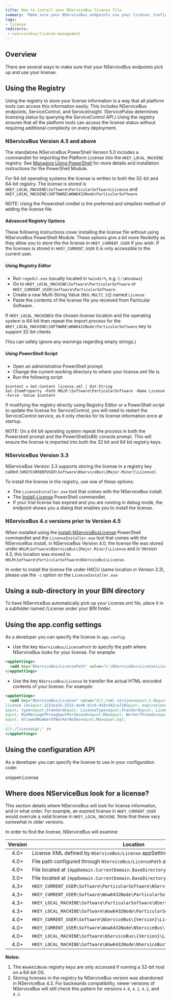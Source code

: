 ```yaml
---
title: How to install your NServiceBus license file
summary: 'Make sure your NServiceBus endpoints use your license: Configuration API, app.config, subfolder in your BIN directory, or registry.'
tags:
- license
redirects:
 - nservicebus/license-management
---
```


## Overview

There are several ways to make sure that your NServiceBus endpoints pick up and use your license.


## Using the Registry

Using the registry to store your license information is a way that all platform tools can access this information easily. This includes NServiceBus endpoints, ServiceControl, and ServiceInsight. (ServicePulse determines licensing status by querying the ServiceControl API.) Using the registry ensures that all the platform tools can access the license status without requiring additional complexity on every deployment.


### NServiceBus Version 4.5 and above

The standalone NServiceBus PowerShell Version 5.0 includes a commandlet for importing the Platform License into the `HKEY_LOCAL_MACHINE` registry. See [Managing Using PowerShell](/nservicebus/operations/management-using-powershell.md) for more details and installation instructions for the PowerShell Module.

For 64-bit operating systems the license is written to both the 32-bit and 64-bit registry. The license is stored is `HKEY_LOCAL_MACHINE\Software\ParticularSoftware\License` and `HKEY_LOCAL_MACHINE\SOFTWARE\WOW6432Node\ParticularSoftware`

NOTE: Using the Powershell cmdlet is the preferred and simpliest method of adding the license file. 


#### Advanced Registry Options

These following instructions cover installing the license file without using NServiceBus PowerShell Module. These options give a bit more flexibility as they allow you to store the the license in `HKEY_CURRENT_USER` if you wish. If the licenses is stored in `HKEY_CURRENT_USER` it is only accessible to the current user.

##### Using Registry Editor

- Run `regedit.exe` (usually located in `%windir%`, e.g. `C:\Windows`)
- Go to `HKEY_LOCAL_MACHINE\Software\ParticularSoftware` or `HKEY_CURRENT_USER\Software\ParticularSoftware`
- Create a new Multi-String Value (`REG_MULTI_SZ`) named `License`
- Paste the contents of the license file you received from Particular Software.

If `HKEY_LOCAL_MACHINE`is the chosen license location and the operating system is 64-bit then repeat the import process for the `HKEY_LOCAL_MACHINE\SOFTWARE\WOW6432Node\ParticularSoftware` key to support 32-bit clients.

(You can safely ignore any warnings regarding empty strings.)


##### Using PowerShell Script 

* Open an administrative PowerShell prompt.
* Change the current working directory to where your license.xml file is.
* Run the following script

```
$content = Get-Content license.xml | Out-String
Set-ItemProperty -Path HKLM:\Software\ParticularSoftware -Name License -Force -Value $content
```

If modifying the registry directly using Registry Editor or a PowerShell script to update the license for ServiceControl, you will need to restart the ServiceControl service, as it only checks for its license information once at startup.

NOTE: On a 64 bit operating system repeat the process in both the Powershell prompt and the PowerShell(x86) console prompt.  This will ensure the license is imported into both the 32 bit and 64 bit registry keys. 

### NServiceBus Version 3.3

NServiceBus Version 3.3 supports storing the license in a registry key called `[HKEYCURRENTUSER\Software\NServiceBus\{Major.Minor}\License]`.

To install the license in the registry, use one of these options:

 * The `LicenseInstaller.exe` tool that comes with the NServiceBus install.
 * The [Install-License](/nservicebus/operations/management-using-powershell.md) PowerShell commandlet.
 * If your trial license has expired and you are running in debug mode, the endpoint shows you a dialog that enables you to install the license.


### NServiceBus 4.x versions prior to Version 4.5

When installed using the [Install-NServiceBusLicense](/nservicebus/operations/management-using-powershell.md) PowerShell commandlet and the `LicenseInstaller.exe` tool that comes with the NServiceBus install, in NServiceBus Version 4.0, the license file was stored under `HKLM\Software\NServiceBus\{Major.Minor}\License` and in Version 4.3, this location was moved to `HKLM\Software\ParticularSoftware\NServiceBus\License`.

In order to install the license file under HKCU (same location in Version 3.3), please use the `-c` option on the `LicenseInstaller.exe`


## Using a sub-directory in your BIN directory

To have NServiceBus automatically pick up your License.xml file, place it in a subfolder named /License under your BIN folder.


## Using the app.config settings

As a developer you can specify the license in `app.config`:

-   Use the key `NServiceBus/LicensePath` to specify the path where NServiceBus looks for your license. For example:

```XML
<appSettings>
  <add key="NServiceBus/LicensePath" value="C:\NServiceBus\License\License.xml" />
</appSettings>
```
-   Use the key `NServiceBus/License` to transfer the actual HTML-encoded contents of your license. For example:

```XML
<appSettings>
  <add key="NServiceBus/License" value="&lt;?xml version=&quot;1.0&quot; encoding=&quot;utf-8&quot;?&gt;&lt;
license id=&quot;1222e1d1-2222-4a46-b1c6-943c442ca710&quot; expiration=&quot;2013-11-30T00:00:00.0000000
&quot; type=&quot;Standard&quot; LicenseType=&quot;Standard&quot; LicenseVersion=&quot;4.0
&quot; MaxMessageThroughputPerSecond=&quot;Max&quot; WorkerThreads=&quot;Max
&quot; AllowedNumberOfWorkerNodes=&quot;Max&quot;&gt;
. . .
&lt;/license&gt;" />
</appSettings>
```


## Using the configuration API

As a developer you can specify the license to use in your configuration code:

snippet:License


## Where does NServiceBus look for a license?

This section details where NServiceBus will look for license information, and in what order. For example, an expired license in `HKEY_CURRENT_USER` would overrule a valid license in `HKEY_LOCAL_MACHINE`. Note that these vary somewhat in older versions.

In order to find the license, NServiceBus will examine:

| Version | Location                                                                          | Notes |
|:-------:|-----------------------------------------------------------------------------------|:-----:|
|   4.0+  | License XML defined by `NServiceBus/License` appSetting                           |       |
|   4.0+  | File path configured through `NServiceBus/LicensePath` appSetting                 |       |
|   4.0+  | File located at `{AppDomain.CurrentDomain.BaseDirectory}\NServiceBus\License.xml` |       |
|   3.0+  | File located at `{AppDomain.CurrentDomain.BaseDirectory}\License\License.xml`     |       |
|   4.3+  | `HKEY_CURRENT_USER\Software\ParticularSoftware\NServiceBus\License`               |       |
|   4.3+  | `HKEY_CURRENT_USER\Software\Wow6432Node\ParticularSoftware\NServiceBus\License`   |   1   |
|   4.3+  | `HKEY_LOCAL_MACHINE\Software\ParticularSoftware\NServiceBus\License`              |       |
|   4.3+  | `HKEY_LOCAL_MACHINE\Software\Wow6432Node\ParticularSoftware\NServiceBus\License`  |   1   |
|   4.0+  | `HKEY_CURRENT_USER\Software\NServiceBus\{Version}\License`                        |   2   |
|   4.0+  | `HKEY_CURRENT_USER\Software\Wow6432Node\NServiceBus\{Version}\License`            |  1,2  |
|   4.0+  | `HKEY_LOCAL_MACHINE\Software\NServiceBus\{Version}\License`                       |   2   |
|   4.0+  | `HKEY_LOCAL_MACHINE\Software\Wow6432Node\NServiceBus\{Version}\License`           |  1,2  |

**Notes:**

 1. The `Wow6432Node` registry keys are only accessed if running a 32-bit host on a 64-bit OS.
 2. Storing licenses in the registry by NServiceBus version was abandoned in NServiceBus 4.3. For backwards compatibility, newer versions of NServiceBus will still check this pattern for versions `4.0`, `4.1`, `4.2`, and `4.3`.